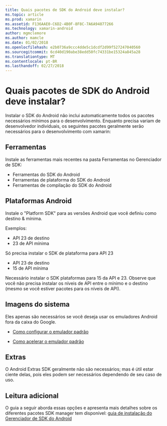 ```yaml
---
title: Quais pacotes de SDK do Android deve instalar?
ms.topic: article
ms.prod: xamarin
ms.assetid: F136AAE0-C6D2-4B0F-8F8C-7A6A94877266
ms.technology: xamarin-android
author: mgmclemore
ms.author: mamcle
ms.date: 01/02/2018
ms.openlocfilehash: e2b0736a9ccc4dde5c1dcdf2d99f527247040560
ms.sourcegitcommit: 6cd40d190abe38edd50fc74331be15324a845a28
ms.translationtype: MT
ms.contentlocale: pt-BR
ms.lasthandoff: 02/27/2018
---
```

# <a name="which-android-sdk-packages-should-i-install"></a>Quais pacotes de SDK do Android deve instalar?

Instalar o SDK do Android não inclui automaticamente todos os pacotes necessários mínimos para o desenvolvimento. Enquanto precisa variam de desenvolvedor individuais, os seguintes pacotes geralmente serão necessários para o desenvolvimento com xamarin:

## <a name="tools"></a>Ferramentas

Instale as ferramentas mais recentes na pasta Ferramentas no Gerenciador de SDK:

- Ferramentas do SDK do Android
- Ferramentas de plataforma do SDK do Android
- Ferramentas de compilação do SDK do Android

## <a name="android-platforms"></a>Plataformas Android

Instale o "Platform SDK" para as versões Android que você definiu como destino & mínima. 

Exemplos:

- API 23 de destino
- 23 de API mínima

Só precisa instalar o SDK de plataforma para API 23

- API 23 de destino
- 15 de API mínima

Necessário instalar o SDK plataformas para 15 da API e 23. Observe que você não precisa instalar os níveis de API entre o mínimo e o destino (mesmo se você estiver pacotes para os níveis de API).

## <a name="system-images"></a>Imagens do sistema
Eles apenas são necessários se você deseja usar os emuladores Android fora da caixa do Google. 

- [Como configurar o emulador padrão](~/android/get-started/installation/android-emulator/index.md)

- [Como acelerar o emulador padrão](~/android/get-started/installation/android-emulator/index.md)

## <a name="extras"></a>Extras
O Android Extras SDK geralmente não são necessários; mas é útil estar ciente delas, pois eles podem ser necessários dependendo de seu caso de uso.

## <a name="further-reading"></a>Leitura adicional
O guia a seguir aborda essas opções e apresenta mais detalhes sobre os diferentes pacotes SDK manager tem disponível: [guia de instalação do Gerenciador de SDK do Android](http://www.themethodology.net/2015/02/android-sdk-manager-setup-for.html?m=1)

